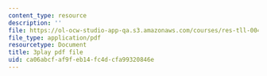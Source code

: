 ```yaml
---
content_type: resource
description: ''
file: https://ol-ocw-studio-app-qa.s3.amazonaws.com/courses/res-tll-004-stem-concept-videos-fall-2013/ca06abcfaf9feb14fc4dcfa99320846e_-IWKPe6X6Vs.pdf
file_type: application/pdf
resourcetype: Document
title: 3play pdf file
uid: ca06abcf-af9f-eb14-fc4d-cfa99320846e
---
```

